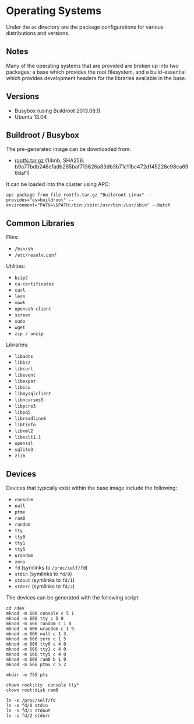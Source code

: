 # Operating Systems

Under the `os` directory are the package configurations for various
distributions and versions.

## Notes

Many of the operating systems that are provided are broken up into two packages:
a base which provides the root filesystem, and a build-essential which provides
development headers for the libraries available in the base.

## Versions

* Busybox (using Buildroot 2013.08.1)
* Ubuntu 13.04

## Buildroot / Busybox

The pre-generated image can be downloaded from:

* [rootfs.tar.gz](http://apcera-sources.s3.amazonaws.com/os/rootfs.tar.gz) (14mb, SHA256: b9a77bdb246efadb285baf713626a83db3b71c11bc472d145228c98ca698daf1)

It can be loaded into the cluster using APC:

```
apc package from file rootfs.tar.gz "Buildroot Linux" --provides="os=buildroot" --environment="PATH=\$PATH:/bin:/sbin:/usr/bin:/usr/sbin" --batch
```

## Common Libraries

Files:

* `/bin/sh`
* `/etc/resolv.conf`

Utilities:

* `bzip2`
* `ca-certificates`
* `curl`
* `less`
* `mawk`
* `openssh-client`
* `screen`
* `sudo`
* `wget`
* `zip / unzip`

Libraries:

* `libadns`
* `libbz2`
* `libcurl`
* `libevent`
* `libexpat`
* `libicu`
* `libmysqlclient`
* `libncurses5`
* `libpcre3`
* `libpq5`
* `libreadline6`
* `libtinfo`
* `libxml2`
* `libxslt1.1`
* `openssl`
* `sqlite3`
* `zlib`

## Devices

Devices that typically exist within the base image include the following:

* `console`
* `null`
* `ptmx`
* `ram0`
* `random`
* `tty`
* `tty0`
* `tty1`
* `tty5`
* `urandom`
* `zero`
* `fd` (symlinks to `/proc/self/fd`)
* `stdin` (symlinks to `fd/0`)
* `stdout` (symlinks to `fd/1`)
* `stderr` (symlinks to `fd/2`)

The devices can be generated with the following script:

```shell
cd /dev
mknod -m 600 console c 5 1
mknod -m 666 tty c 5 0
mknod -m 666 random c 1 8
mknod -m 666 urandom c 1 9
mknod -m 666 null c 1 3
mknod -m 666 zero c 1 5
mknod -m 666 tty0 c 4 0
mknod -m 666 tty1 c 4 0
mknod -m 666 tty5 c 4 0
mknod -m 600 ram0 b 1 0
mknod -m 666 ptmx c 5 2

mkdir -m 755 pts

chown root:tty  console tty*
chown root:disk ram0

ln -s /proc/self/fd
ln -s fd/0 stdin
ln -s fd/1 stdout
ln -s fd/2 stderr
```
